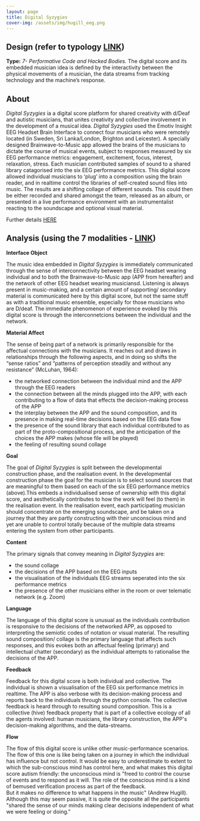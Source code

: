 ```yaml
---
layout: page
title: Digital Syzygies
cover-img: /assets/img/hugill_eeg.png
---
```


## Design (refer to typology [LINK](/typology.md))
**Type:** *7- Performative Code and Hacked Bodies.* The digital score and its embedded musician idea is defined by the 
interactivity between the physical movements of a musician, the data streams from tracking technology and the machine’s response.


## About
*Digital Syzygies* ia a digital score platform for shared creativity with d/Deaf and autistic musicians, 
that unites creativity and collective involvement in the development of a musical idea. 
*Digital Syzygies* used the Emotiv Insight EEG Headset Brain Interface to connect four musicians who were remotely located 
(in Sweden, Sri Lanka/London, Brighton and Leicester). 
A specially designed Brainwave-to-Music app allowed the brains of the musicians to dictate the course of musical events, 
subject to responses measured by six EEG performance metrics: engagement, excitement, focus, interest, relaxation, stress. 
Each musician contributed samples of sound to a shared library catagorised into the six EEG performance metrics.
This digital score allowed individual musicians to ‘plug’ into a composition using the brain reader, and in realtime control the libraries of self-created sound
files into music. The results are a shifting collage of different sounds. This could then be either recorded and shared amongst the team, released as an album, or presented in a 
live performance environment with an instrumentalist reacting to the soundscape and optional visual material.

Further details [HERE](../_posts/2022-10-31-Digital_Syzygies.md/)


## Analysis (using the 7 modalities - [LINK](/seven_modalities.md))


**Interface Object**

The music idea embedded in *Digital Syzygies* is immediately communicated through the sense of interconnectivity 
between the EEG headset wearing individual and to both the Brainwave-to-Music app (APP from hereafter) and the network of other EEG headset wearing musiciansd.
Listening is always present in music-making, and a certain amount of supporting/ secondary material is communicated here by this digital score, but not 
the same stuff as with a traditional music ensemble, especially for those musicians who are D/deaf. 
The immediate phenomenon of experience evoked by this digital score is through the 
interconnetcions between the individual and the network.


**Material Affect**

The sense of being part of a network is primarily responsible for the affectual connections with the musicians. 
It reaches out and draws in relationships through the following aspects, and in doing so shifts the “sense ratios” 
and “patterns of perception steadily and without any resistance” (McLuhan, 1964):

- the networked connection between the individual mind and the APP through the EEG readers
- the connection between all the minds plugged into the APP, with each contributing to a flow of data that effects the decision-making process of the APP 
- the interplay between the APP and the sound composition, and its presence in making real-time decisions based on the EEG data flow
- the presence of the sound library that each individual contributed to as part of the proto-compositional process, and the anticipation of the choices the APP makes (whose file will be played)
- the feeling of resulting sound collage


**Goal**

The goal of *Digital Syzygies* is split between the developmental construction phase, and the realisation event. In the developmental construction phase
the goal for the musician is to select sound sources that are meaningful to them based on each of the six EEG performance metrics (above).This embeds
a individualised sense of ownership with this digital score, and aesthetically contributes to how the work will feel (to them) in the realisation event. 
In the realisation event, each participating musician should concentrate on the emerging soundscape, and be taken on a journey that they are partly constructing 
with their unconscious mind and yet are unable to control totally because of the multiple data streams entering the system from other participants.


**Content**

The primary signals that convey meaning in *Digital Syzygies* are:
- the sound collage
- the decisions of the APP based on the EEG inputs
- the visualisation of the individuals EEG streams seperated into the six performance metrics
- the presence of the other musicians either in the room or over telematic network (e.g. Zoom)


**Language**

The language of this digital score is unusual as the individuals contribution is responsive to the decisions of the networked APP,
as opposed to interpreting the semiotic codes of notation or visual material. The resulting sound composition/ collage is the primary language
that affects such responses, and this evokes both an affectual feeling (primary) and intellectual chatter (secondary) as the 
individual attempts to rationalise the decisions of the APP. 


**Feedback**

Feedback for this digital score is both individual and collective. The individual is shown a visualisation of the EEG six performance metrics in realtime.
The APP is also verbose with its decision-making process and reports back to the individuals through the python console. The collective 
feedback is heard through to resulting sound composition. This is a collective (hive) feedback property that is part of a collective
ecology of all the agents involved: human musicians, the library construction, the APP's decision-making algorithms, and the data-streams. 


**Flow**

The flow of this digital score is unlike other music-performance scenarios. The flow of this one is like being taken on a journey in which 
the individual has influence but not control. It would be easy to underestimate to extent to which the sub-conscious mind has control here,
and what makes this digital score autism friendly: the unconscious mind is "freed to control the course of events and to respond as it will. The role of 
the conscious mind is a kind of bemused verification process as part of the feedback.  
But it makes no difference to what happens in the music" (Andrew Hugill). Although this may seem passive, it is quite the opposite 
all the participants "shared the sense of our minds making clear decisions independent of what we were feeling or doing."